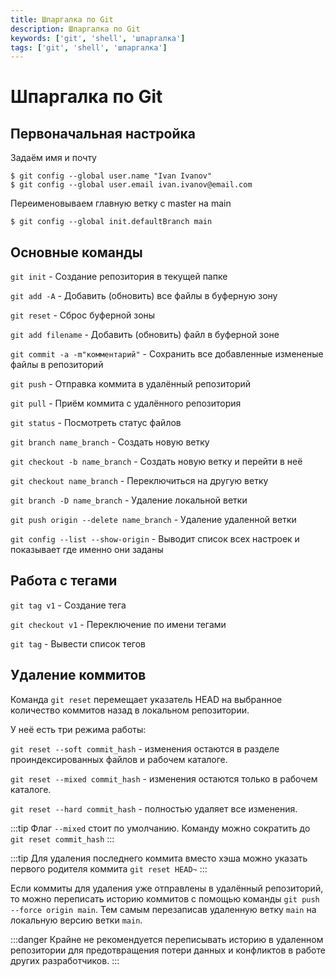 ```yaml
---
title: Шпаргалка по Git
description: Шпаргалка по Git
keywords: ['git', 'shell', 'шпаргалка']
tags: ['git', 'shell', 'шпаргалка']
---
```


# Шпаргалка по Git

## Первоначальная настройка

Задаём имя и почту

```shell
$ git config --global user.name "Ivan Ivanov"
$ git config --global user.email ivan.ivanov@email.com
```

Переименовываем главную ветку с master на main

```shell
$ git config --global init.defaultBranch main
```

## Основные команды

`git init` - Создание репозитория в текущей папке

`git add -A` - Добавить (обновить) все файлы в буферную зону

`git reset` - Сброс буферной зоны

`git add filename` - Добавить (обновить) файл в буферной зоне

`git commit -a -m"комментарий"` - Сохранить все добавленные измененые файлы в репозиторий

`git push` - Отправка коммита в удалённый репозиторий

`git pull` - Приём коммита с удалённого репозитория

`git status` - Посмотреть статус файлов

`git branch name_branch` - Создать новую ветку

`git checkout -b name_branch` - Создать новую ветку и перейти в неё

`git checkout name_branch` - Переключиться на другую ветку

`git branch -D name_branch` - Удаление локальной ветки

`git push origin --delete name_branch` - Удаление удаленной ветки

`git config --list --show-origin` - Выводит список всех настроек и показывает где именно они заданы

## Работа с тегами

`git tag v1` - Создание тега

`git checkout v1` - Переключение по имени тегами

`git tag` - Вывести список тегов

## Удаление коммитов

Команда `git reset` перемещает указатель HEAD на выбранное количество коммитов назад в локальном репозитории.

У неё есть три режима работы:

`git reset --soft commit_hash` - изменения остаются в разделе проиндексированных файлов и рабочем каталоге.

`git reset --mixed commit_hash` - изменения остаются только в рабочем каталоге.

`git reset --hard commit_hash` - полностью удаляет все изменения.

:::tip
Флаг `--mixed` стоит по умолчанию. Команду можно сократить до `git reset commit_hash`
:::

:::tip
Для удаления последнего коммита вместо хэша можно указать первого родителя коммита `git reset HEAD~`
:::

Если коммиты для удаления уже отправлены в удалённый репозиторий, то можно переписать историю коммитов с помощью команды `git push --force origin main`. Тем самым перезаписав удаленную ветку `main` на локальную версию ветки `main`.

:::danger
Крайне не рекомендуется переписывать историю в удаленном репозитории для предотвращения потери данных и конфликтов в работе других разработчиков.
:::
